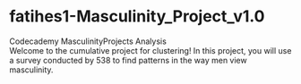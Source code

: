 # fatihes1-Masculinity_Project_v1.0
Codecademy MasculinityProjects Analysis
<br>
Welcome to the cumulative project for clustering! In this project, you will use a survey conducted by 538 to find patterns in the way men view masculinity.
